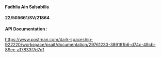 #### Fadhila Ain Salsabilla 
#### 22/505661/SV/21864


#### API Documentation : 
https://www.postman.com/dark-spaceship-922220/workspace/psait/documentation/29761233-389181b6-d74c-49cb-89ec-a17833f7d7d1 
 
 
 
